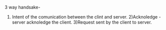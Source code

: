 3 way handsake-
1) Intent of the comunication between the clint and server.
2)Acknoledge -server acknoledge the client.
3)Request sent by the client to server.
